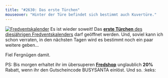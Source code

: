 ```yaml
---
title: "#2630: Das erste Türchen"
mouseover: "Hinter der Türe befindet sich bestimmt auch Kuvertüre."
---
```


<a href="http://www.fonflatter.de/der-fetzige-fredventskalender-2012" title="Der fetzige Fredventskalender"><img src="http://www.fonflatter.de/adv12/fredventskalender_banner.png" alt="Fredventskalender" /></a>
Es ist wieder soweit! Das <a href="http://www.fonflatter.de/2012/12/01/das-1-turchen-2/"><strong>erste Türchen</strong> des diesjährigen Fredventskalenders</a> darf geöffnet werden. Und, soviel kann ich schon verraten, in den nächsten Tagen wird es bestimmt noch ein paar weitere geben...

Fiel Fergnügen damit.

PS:
Bis morgen erhaltet ihr im übersuperen <a href="http://fred-o-mat.spreadshirt.net" title="Fredshop"><strong>Fredshop</strong></a> unglaublich <strong>20%</strong> Rabatt, wenn ihr den Gutscheincode
BUSYSANTA
einlöst.
Und so.
:keks:
